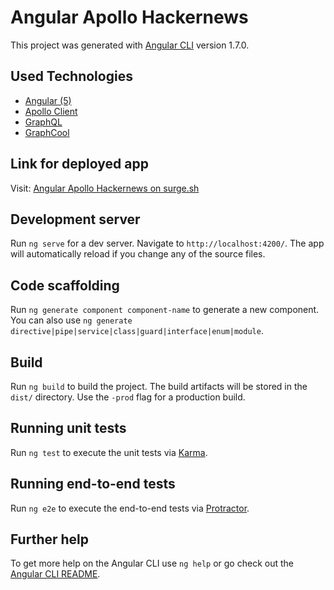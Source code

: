 # Angular Apollo Hackernews

This project was generated with [Angular CLI](https://github.com/angular/angular-cli) version 1.7.0.

## Used Technologies

- [Angular (5)](https://angular.io/)
- [Apollo Client](https://www.apollographql.com/client/)
- [GraphQL](http://graphql.org/)
- [GraphCool](https://www.graph.cool/)

## Link for deployed app

Visit: [Angular Apollo Hackernews on surge.sh](http://angular-apollo-hackernews.surge.sh/search)

## Development server

Run `ng serve` for a dev server. Navigate to `http://localhost:4200/`. The app will automatically reload if you change any of the source files.

## Code scaffolding

Run `ng generate component component-name` to generate a new component. You can also use `ng generate directive|pipe|service|class|guard|interface|enum|module`.

## Build

Run `ng build` to build the project. The build artifacts will be stored in the `dist/` directory. Use the `-prod` flag for a production build.

## Running unit tests

Run `ng test` to execute the unit tests via [Karma](https://karma-runner.github.io).

## Running end-to-end tests

Run `ng e2e` to execute the end-to-end tests via [Protractor](http://www.protractortest.org/).

## Further help

To get more help on the Angular CLI use `ng help` or go check out the [Angular CLI README](https://github.com/angular/angular-cli/blob/master/README.md).
